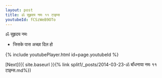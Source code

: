 ```yaml
---
layout: post
title: ॐ सुहृदय नमः ११ टाइम्स
youtubeId: fCSzWeB9OTo
---
```

 
 
 ॐ सुहृदय नमः  
 
 -  जिसके पास अच्छा दिल हो 
 
  
 
  
 
 
 
 
 
 


{% include youtubePlayer.html id=page.youtubeId %}
 
[Next]({{ site.baseurl }}{% link  split1/_posts/2014-03-23-ॐ बाँधनाया नमः ११ टाइम्स.md%})
 
